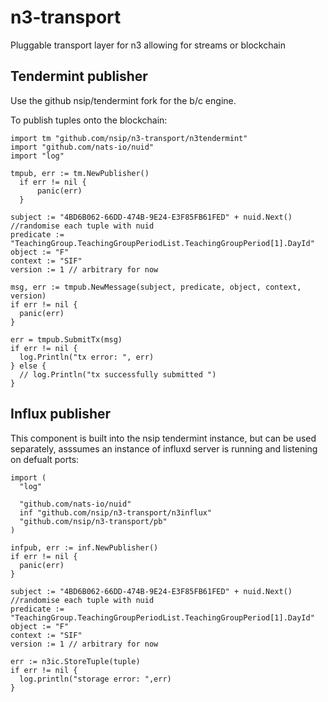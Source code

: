 # n3-transport
Pluggable transport layer for n3 allowing for streams or blockchain


## Tendermint publisher
Use the github nsip/tendermint fork for the b/c engine.

To publish tuples onto the blockchain:

    import tm "github.com/nsip/n3-transport/n3tendermint"
    import "github.com/nats-io/nuid"
    import "log"
    
    tmpub, err := tm.NewPublisher()
	  if err != nil {
		  panic(err)
	  }

    subject := "4BD6B062-66DD-474B-9E24-E3F85FB61FED" + nuid.Next() //randomise each tuple with nuid
    predicate := "TeachingGroup.TeachingGroupPeriodList.TeachingGroupPeriod[1].DayId"
    object := "F"
    context := "SIF"
    version := 1 // arbitrary for now
    
    msg, err := tmpub.NewMessage(subject, predicate, object, context, version)
    if err != nil {
      panic(err)
    }
    
    err = tmpub.SubmitTx(msg)
    if err != nil {
      log.Println("tx error: ", err)
    } else {
      // log.Println("tx successfully submitted ")
    }
    

## Influx publisher
This component is built into the nsip tendermint instance, but can be used separately, asssumes an instance of influxd server is running and listening on defualt ports:

    import (
      "log"
      
      "github.com/nats-io/nuid"
      inf "github.com/nsip/n3-transport/n3influx"
      "github.com/nsip/n3-transport/pb"
    )

    infpub, err := inf.NewPublisher()
    if err != nil {
      panic(err)
    }
    
    subject := "4BD6B062-66DD-474B-9E24-E3F85FB61FED" + nuid.Next() //randomise each tuple with nuid
    predicate := "TeachingGroup.TeachingGroupPeriodList.TeachingGroupPeriod[1].DayId"
    object := "F"
    context := "SIF"
    version := 1 // arbitrary for now

    err := n3ic.StoreTuple(tuple)
    if err != nil {
      log.println("storage error: ",err)
    }



    
    

